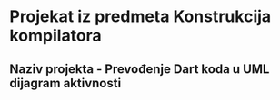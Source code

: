 # Projekat iz predmeta Konstrukcija kompilatora

## Naziv projekta - Prevođenje Dart koda u UML dijagram aktivnosti
